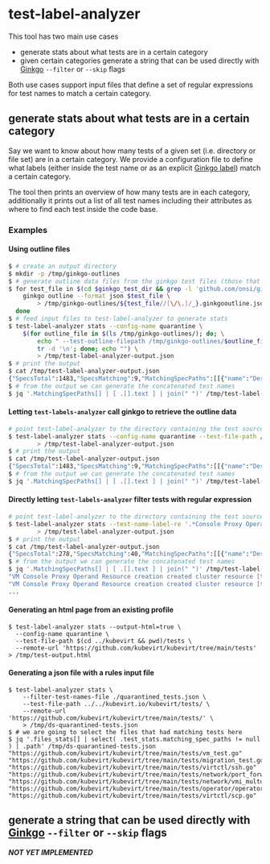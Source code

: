 # test-label-analyzer

This tool has two main use cases
* generate stats about what tests are in a certain category
* given certain categories generate a string that can be used directly with [Ginkgo] `--filter` or `--skip` flags

Both use cases support input files that define a set of regular expressions for test names to match a certain category.

## generate stats about what tests are in a certain category

Say we want to know about how many tests of a given set (i.e. directory or file set) are in a certain category. We provide a configuration file to define what labels (either inside the test name or as an explicit [Ginkgo label]) match a certain category.

The tool then prints an overview of how many tests are in each category, additionally it prints out a list of all test names including their attributes as where to find each test inside the code base.

### Examples

#### Using outline files

```sh
$ # create an output directory
$ mkdir -p /tmp/ginkgo-outlines
$ # generate outline data files from the ginkgo test files (those that contain an import from ginkgo)
$ for test_file in $(cd $ginkgo_test_dir && grep -l 'github.com/onsi/ginkgo/v2' ./*.go); do; \
    ginkgo outline --format json $test_file \
        > /tmp/ginkgo-outlines/${test_file//[\/\.]/_}.ginkgooutline.json ; \
  done
$ # feed input files to test-label-analyzer to generate stats
$ test-label-analyzer stats --config-name quarantine \
    $(for outline_file in $(ls /tmp/ginkgo-outlines/); do; \
        echo " --test-outline-filepath /tmp/ginkgo-outlines/$outline_file" | \
        tr -d '\n'; done; echo "") \
        > /tmp/test-label-analyzer-output.json
$ # print the output
$ cat /tmp/test-label-analyzer-output.json
{"SpecsTotal":1483,"SpecsMatching":9,"MatchingSpecPaths":[[{"name":"Describe","text":...
$ # from the output we can generate the concatenated test names
$ jq '.MatchingSpecPaths[] | [ .[].text ] | join(" ")' /tmp/test-label-analyzer-output.json
```

#### Letting `test-labels-analyzer` call ginkgo to retrieve the outline data

```sh
# point test-label-analyzer to the directory containing the test source files
$ test-label-analyzer stats --config-name quarantine --test-file-path /path/to/tests \
        > /tmp/test-label-analyzer-output.json
$ # print the output
$ cat /tmp/test-label-analyzer-output.json
{"SpecsTotal":1483,"SpecsMatching":9,"MatchingSpecPaths":[[{"name":"Describe","text":...
$ # from the output we can generate the concatenated test names
$ jq '.MatchingSpecPaths[] | [ .[].text ] | join(" ")' /tmp/test-label-analyzer-output.json
```

#### Directly letting `test-labels-analyzer` filter tests with regular expression

```sh
# point test-label-analyzer to the directory containing the test source files
$ test-label-analyzer stats --test-name-label-re '.*Console Proxy Operand Resource.*' --test-file-path /home/dhiller/Projects/github.com/kubevirt.io/ssp-operator/tests \
        > /tmp/test-label-analyzer-output.json
$ # print the output
$ cat /tmp/test-label-analyzer-output.json
{"SpecsTotal":278,"SpecsMatching":40,"MatchingSpecPaths":[[{"name":"Describe", ...
$ # from the output we can generate the concatenated test names
$ jq '.MatchingSpecPaths[] | [ .[].text ] | join(" ")' /tmp/test-label-analyzer-output.json
"VM Console Proxy Operand Resource creation created cluster resource [test_id:TODO] cluster role"
"VM Console Proxy Operand Resource creation created cluster resource [test_id:TODO] cluster role binding"
...
```

#### Generating an html page from an existing profile

```shell
$ test-label-analyzer stats --output-html=true \
  --config-name quarantine \
  --test-file-path $(cd ../kubevirt && pwd)/tests \
  --remote-url 'https://github.com/kubevirt/kubevirt/tree/main/tests' > /tmp/test-output.html
```

#### Generating a json file with a rules input file

```shell
$ test-label-analyzer stats \
    --filter-test-names-file ./quarantined_tests.json \
    --test-file-path ../../kubevirt.io/kubevirt/tests/ \
    --remote-url 'https://github.com/kubevirt/kubevirt/tree/main/tests/' \
    > /tmp/ds-quarantined-tests.json
$ # we are going to select the files that had matching tests here
$ jq '.files_stats[] | select( .test_stats.matching_spec_paths != null ) | .path' /tmp/ds-quarantined-tests.json "https://github.com/kubevirt/kubevirt/tree/main/tests/vm_test.go"
"https://github.com/kubevirt/kubevirt/tree/main/tests/migration_test.go"
"https://github.com/kubevirt/kubevirt/tree/main/tests/virtctl/ssh.go"
"https://github.com/kubevirt/kubevirt/tree/main/tests/network/port_forward.go"
"https://github.com/kubevirt/kubevirt/tree/main/tests/network/vmi_multus.go"
"https://github.com/kubevirt/kubevirt/tree/main/tests/operator/operator.go"
"https://github.com/kubevirt/kubevirt/tree/main/tests/virtctl/scp.go"

```

## generate a string that can be used directly with [Ginkgo] `--filter` or `--skip` flags

_**NOT YET IMPLEMENTED**_

[Ginkgo]: https://onsi.github.io/ginkgo/
[Ginkgo label]: https://onsi.github.io/ginkgo/#spec-labels
